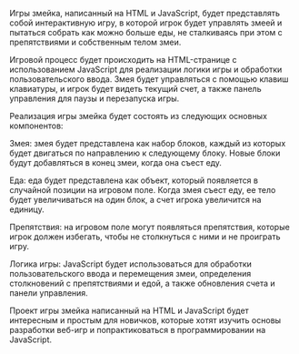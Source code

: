 Игры змейка, написанный на HTML и JavaScript, будет представлять собой интерактивную игру, в которой игрок будет управлять змеей и пытаться собрать как можно больше еды, не сталкиваясь при этом с препятствиями и собственным телом змеи.

Игровой процесс будет происходить на HTML-странице с использованием JavaScript для реализации логики игры и обработки пользовательского ввода. Змея будет управляться с помощью клавиш клавиатуры, и игрок будет видеть текущий счет, а также панель управления для паузы и перезапуска игры.

Реализация игры змейка будет состоять из следующих основных компонентов:

Змея: змея будет представлена как набор блоков, каждый из которых будет двигаться по направлению к следующему блоку. Новые блоки будут добавляться в конец змеи, когда она съест еду.

Еда: еда будет представлена как объект, который появляется в случайной позиции на игровом поле. Когда змея съест еду, ее тело будет увеличиваться на один блок, а счет игрока увеличится на единицу.

Препятствия: на игровом поле могут появляться препятствия, которые игрок должен избегать, чтобы не столкнуться с ними и не проиграть игру.

Логика игры: JavaScript будет использоваться для обработки пользовательского ввода и перемещения змеи, определения столкновений с препятствиями и едой, а также обновления счета и панели управления.

Проект игры змейка написанный на HTML и JavaScript будет интересным и простым для новичков, которые хотят изучить основы разработки веб-игр и попрактиковаться в программировании на JavaScript.

